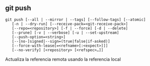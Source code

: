 ##  git push

	git push [--all | --mirror | --tags] [--follow-tags] [--atomic] 
	   [-n | --dry-run] [--receive-pack=<git-receive-pack>]
	   [--repo=<repository>] [-f | --force] [-d | --delete]
	   [--prune] [-v | --verbose] [-u | --set-upstream] 
	   [--push-option=<string>] 
	   [--[no-]signed|--sign=(true|false|if-asked)]
	   [--force-with-lease[=<refname>[:<expect>]]]
	   [--no-verify] [<repository> [<refspec>…​]]

Actualiza la referencia remota usando la referencia local